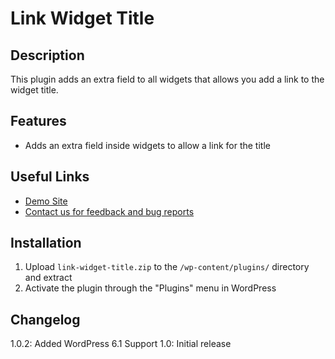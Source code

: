 # Link Widget Title

## Description

This plugin adds an extra field to all widgets that allows you add a link to the widget title.

## Features

* Adds an extra field inside widgets to allow a link for the title

## Useful Links

* [Demo Site](https://link-widget-title.allureprojects.com/)
* [Contact us for feedback and bug reports](https://allurewebsolutions.com/contact)

## Installation

1. Upload `link-widget-title.zip` to the `/wp-content/plugins/` directory and extract
2. Activate the plugin through the "Plugins" menu in WordPress

## Changelog

1.0.2: Added WordPress 6.1 Support
1.0: Initial release
